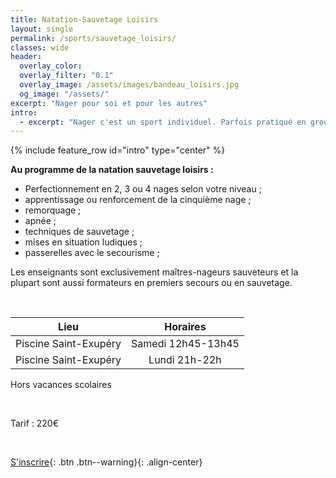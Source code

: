 ```yaml
---
title: Natation-Sauvetage Loisirs
layout: single
permalink: /sports/sauvetage_loisirs/
classes: wide
header:   
  overlay_color: 
  overlay_filter: "0.1"
  overlay_image: /assets/images/bandeau_loisirs.jpg
  og_image: "/assets/"
excerpt: "Nager pour soi et pour les autres"
intro:
  - excerpt: "Nager c'est un sport individuel. Parfois pratiqué en groupe. Le sauvetage est un sport individuel et de groupe au service des autres. Le seul sport utile aux autres. Si vous souhaitez nager avec des objectifs et une ambition altruiste vous êtes au bon endroit, venez essayer. "
---
```

{% include feature_row id="intro" type="center" %}



**Au programme de la natation sauvetage loisirs :**
- Perfectionnement en 2, 3 ou 4 nages selon votre niveau ;
- apprentissage ou renforcement de la cinquième nage ;
- remorquage ;
- apnée ;
- techniques de sauvetage ;
- mises en situation ludiques ;
- passerelles avec le secourisme ;

Les enseignants sont exclusivement maîtres-nageurs sauveteurs et la plupart sont aussi formateurs en premiers secours ou en sauvetage.

<br>


| Lieu | Horaires |
|:----:|:-------:|
|Piscine Saint-Exupéry| Samedi 12h45-13h45|
|Piscine Saint-Exupéry | Lundi 21h-22h|

Hors vacances scolaires

<br>

Tarif : 220€

<br>


[S'inscrire](/inscriptions/){: .btn .btn--warning}{: .align-center}
